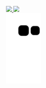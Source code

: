 

  <div>
    <a href="https://beacons.ai/MadiHide">
    <img height="180em" src="https://github-readme-stats.vercel.app/api?username=MadiHide&show_icons=true&theme=dracula&include_all_commits=true&count_private=true"/>
    <img height="180em" src="https://github-readme-stats.vercel.app/api/top-langs/?username=MadiHide&layout=compact&langs_count=16&theme=dracula"/>
  </div
      
  ![Snake animation](https://github.com/rafaballerini/rafaballerini/blob/output/github-contribution-grid-snake.svg)
